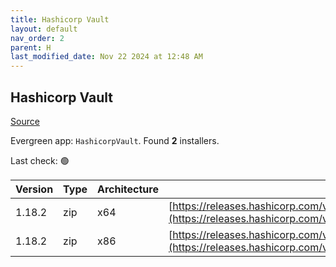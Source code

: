 ```yaml
---
title: Hashicorp Vault
layout: default
nav_order: 2
parent: H
last_modified_date: Nov 22 2024 at 12:48 AM
---
```


## Hashicorp Vault

[Source](https://www.vaultproject.io/)

Evergreen app: `HashicorpVault`. Found **2** installers.

Last check: 🟢

| Version | Type | Architecture | URI                                                                                                                                                      |
| ------- | ---- | ------------ | -------------------------------------------------------------------------------------------------------------------------------------------------------- |
| 1.18.2  | zip  | x64          | [https://releases.hashicorp.com/vault/1.18.2/vault_1.18.2_windows_amd64.zip](https://releases.hashicorp.com/vault/1.18.2/vault_1.18.2_windows_amd64.zip) |
| 1.18.2  | zip  | x86          | [https://releases.hashicorp.com/vault/1.18.2/vault_1.18.2_windows_386.zip](https://releases.hashicorp.com/vault/1.18.2/vault_1.18.2_windows_386.zip)     |

